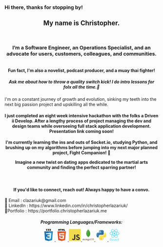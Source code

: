 ### Hi there, thanks for stopping by!

<h2 align="center">My name is Christopher.</h2> 
<br>
<h3 align="center">I’m a Software Engineer, an Operations Specialist, and an advocate for users, customers, colleagues, and communities.<br></h3>
<h4 align="center"><br>Fun fact, I'm also a novelist, podcast producer, and a muay thai fighter!</h4>
<h5 align="center">Ask me about how to throw a quality switch kick! I do intro lessons for folx all the time.🥋</h5>
<p>I'm on a constant journey of growth and evolution, sinking my teeth into the next big passion project and upskilling all the while. </p>

<h4 align="center">I just completed an eight week intensive hackathon with the folks a Driven ii Develop. After a lengthy process of project managing the dev and design teams while overseeing full stack application development. Presentation link coming soon!</h4>

<h4 align="center">I'm currently learning the ins and outs of Socket.io, studying Python, and brushing up on my algorithms before jumping into my next major planned project, Fight Companion! 🥊 
  
  Imagine a new twist on dating apps dedicated to the martial arts community and finding the perfect sparring partner!</h4></h4>
<br>
<h4 align="center">If you'd like to connect, reach out! Always happy to have a convo.</h4>
📧 Email : clazariuk@gmail.com
<br>
💼 LinkedIn : https://www.linkedin.com/in/christopherlazariuk/
<br>
🎨Portfolio : https://portfolio.christopherlazariuk.me

<h5 align="center">Programming Languages/Frameworks: 
  <p align="center"> <a href="https://www.w3schools.com/css/" target="_blank" rel="noreferrer"> <img src="https://raw.githubusercontent.com/devicons/devicon/master/icons/css3/css3-original-wordmark.svg" alt="css3" width="40" height="40"/> </a><a href="https://www.w3.org/html/" target="_blank" rel="noreferrer"> <img src="https://raw.githubusercontent.com/devicons/devicon/master/icons/html5/html5-original-wordmark.svg" alt="html5" width="40" height="40"/> </a> <a href="https://developer.mozilla.org/en-US/docs/Web/JavaScript" target="_blank" rel="noreferrer"> <img src="https://raw.githubusercontent.com/devicons/devicon/master/icons/javascript/javascript-original.svg" alt="javascript" width="40" height="40"/> </a> <a href="https://www.mongodb.com/" target="_blank" rel="noreferrer"> <img src="https://raw.githubusercontent.com/devicons/devicon/master/icons/mongodb/mongodb-original-wordmark.svg" alt="mongodb" width="40" height="40"/> </a> <a href="https://www.python.org" target="_blank" rel="noreferrer"> <img src="https://raw.githubusercontent.com/devicons/devicon/master/icons/python/python-original.svg" alt="python" width="40" height="40"/> </a> <a href="https://reactjs.org/" target="_blank" rel="noreferrer"> <img src="https://raw.githubusercontent.com/devicons/devicon/master/icons/react/react-original-wordmark.svg" alt="react" width="40" height="40"/> </a> </p>
